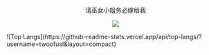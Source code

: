 <!--
- 隐藏一些统计信息（加在用户名后）：&hide=stars,commits,prs,issues,contribs
- 私人项目提交数：&count_private=true
- 显示图标：&show_icons=true
- 自定义主题：&theme=vision-friendly-dark
-->
<p align="center">请巫女小姐务必嫁给我</p>

<p align="center">
  <a href="https://github.com/Twoofusl">
    <img src="https://github-readme-stats.vercel.app/api?username=twoofusl&count_private=true&show_icons=true&theme=great-gatsby"/>
  </a>
</p>
![Top Langs](https://github-readme-stats.vercel.app/api/top-langs/?username=twoofusl&layout=compact)
<!--
 - 热门语言
[![Top Langs](https://github-readme-stats.vercel.app/api/top-langs/?username=twoofusl&layout=compact)](https://github.com/anuraghazra/github-readme-stats)
-->
